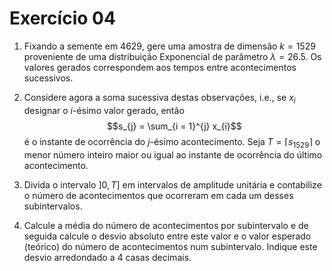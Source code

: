 # Exercício 04

1. Fixando a semente em $4629$, gere uma amostra de dimensão $k = 1529$ proveniente de uma distribuição Exponencial de parâmetro $\lambda = 26.5$. Os valores gerados correspondem aos tempos entre acontecimentos sucessivos.

2. Considere agora a soma sucessiva destas observações, i.e., se $x_{i}$ designar o $i$-ésimo valor gerado, então $$s_{j} = \sum_{i = 1}^{j} x_{i}$$ é o instante de ocorrência do $j$-ésimo acontecimento. Seja $T = \lceil s_{1529} \rceil$ o menor número inteiro maior ou igual ao instante de ocorrência do último acontecimento.

3. Divida o intervalo $]0,T]$ em intervalos de amplitude unitária e contabilize o número de acontecimentos que ocorreram em cada um desses subintervalos.

4. Calcule a média do número de acontecimentos por subintervalo e de seguida calcule o desvio absoluto entre este valor e o valor esperado (teórico) do número de acontecimentos num subintervalo. Indique este desvio arredondado a 4 casas decimais.
